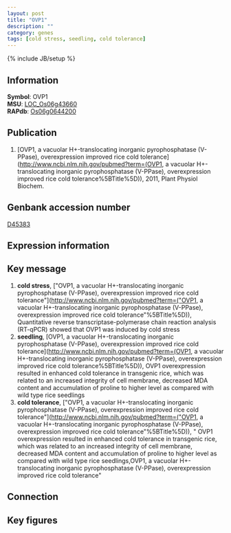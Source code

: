 ```yaml
---
layout: post
title: "OVP1"
description: ""
category: genes
tags: [cold stress, seedling, cold tolerance]
---
```

{% include JB/setup %}

## Information
__Symbol__: OVP1  
__MSU__: [LOC_Os06g43660](http://rice.plantbiology.msu.edu/cgi-bin/ORF_infopage.cgi?orf=LOC_Os06g43660)  
__RAPdb__: [Os06g0644200](http://rapdb.dna.affrc.go.jp/viewer/gbrowse_details/irgsp1?name=Os06g0644200)  

## Publication
1. [OVP1, a vacuolar H+-translocating inorganic pyrophosphatase (V-PPase), overexpression improved rice cold tolerance](http://www.ncbi.nlm.nih.gov/pubmed?term=(OVP1, a vacuolar H+-translocating inorganic pyrophosphatase (V-PPase), overexpression improved rice cold tolerance%5BTitle%5D)), 2011, Plant Physiol Biochem.

## Genbank accession number
[D45383](http://www.ncbi.nlm.nih.gov/nuccore/D45383)

## Expression information

## Key message
1. __cold stress__, ["OVP1, a vacuolar H+-translocating inorganic pyrophosphatase (V-PPase), overexpression improved rice cold tolerance"](http://www.ncbi.nlm.nih.gov/pubmed?term=("OVP1, a vacuolar H+-translocating inorganic pyrophosphatase (V-PPase), overexpression improved rice cold tolerance"%5BTitle%5D)),  Quantitative reverse transcriptase-polymerase chain reaction analysis (RT-qPCR) showed that OVP1 was induced by cold stress
2. __seedling__, [OVP1, a vacuolar H+-translocating inorganic pyrophosphatase (V-PPase), overexpression improved rice cold tolerance](http://www.ncbi.nlm.nih.gov/pubmed?term=(OVP1, a vacuolar H+-translocating inorganic pyrophosphatase (V-PPase), overexpression improved rice cold tolerance%5BTitle%5D)),  OVP1 overexpression resulted in enhanced cold tolerance in transgenic rice, which was related to an increased integrity of cell membrane, decreased MDA content and accumulation of proline to higher level as compared with wild type rice seedlings
3. __cold tolerance__, ["OVP1, a vacuolar H+-translocating inorganic pyrophosphatase (V-PPase), overexpression improved rice cold tolerance"](http://www.ncbi.nlm.nih.gov/pubmed?term=("OVP1, a vacuolar H+-translocating inorganic pyrophosphatase (V-PPase), overexpression improved rice cold tolerance"%5BTitle%5D)), " OVP1 overexpression resulted in enhanced cold tolerance in transgenic rice, which was related to an increased integrity of cell membrane, decreased MDA content and accumulation of proline to higher level as compared with wild type rice seedlings,OVP1, a vacuolar H+-translocating inorganic pyrophosphatase (V-PPase), overexpression improved rice cold tolerance"

## Connection

## Key figures


